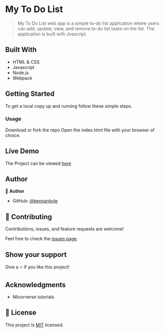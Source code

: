 # My To Do List

> My To Do List web app is a simple to-do list application where users can add, update, view, and remove to-do list tasks on the list. The applicaiton is built with Jvascript. 


## Built With

- HTML & CSS
- Javascript
- Node.js 
- Webpack

## Getting Started

To get a local copy up and running follow these simple steps.

### Usage
Download or fork the repo 
Open the index.html file with your browser of choice.

## Live Demo 
The Project can be viewed [here](https://kennankole.github.io/to-do-list-app/dist/)

## Author

👤 **Author**

- GitHub: [@kennankole](https://github.com/kennankole)


## 🤝 Contributing

Contributions, issues, and feature requests are welcome!

Feel free to check the [issues page](../../issues/).

## Show your support

Give a ⭐️ if you like this project!

## Acknowledgments

- Micorverse tutorials


## 📝 License

This project is [MIT](./LICENSE) licensed.
